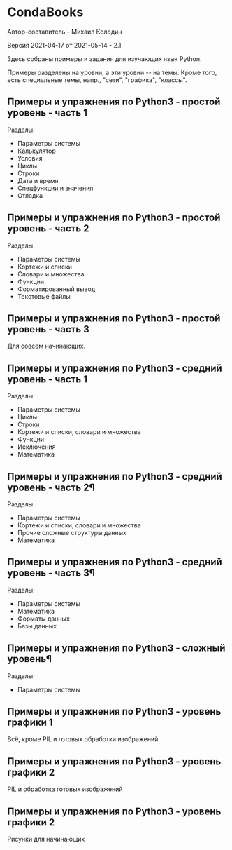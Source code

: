 CondaBooks
=================

Автор-составитель - Михаил Колодин

Версия 2021-04-17 от 2021-05-14 - 2.1

Здесь собраны примеры и задания для изучающих язык Python.

Примеры разделены на уровни, 
а эти уровни -- на темы.
Кроме того, есть специальные темы, напр., "сети", "графика", "классы".

Примеры и упражнения по Python3 - простой уровень - часть 1
------------------------------------------------------------

Разделы:

* Параметры системы
* Калькулятор
* Условия
* Циклы
* Строки
* Дата и время
* Спецфункции и значения
* Отладка

Примеры и упражнения по Python3 - простой уровень - часть 2
------------------------------------------------------------

Разделы:

* Параметры системы
* Кортежи и списки
* Словари и множества
* Функции
* Форматированный вывод
* Текстовые файлы

Примеры и упражнения по Python3 - простой уровень - часть 3
------------------------------------------------------------

Для совсем начинающих.

Примеры и упражнения по Python3 - средний уровень - часть 1
------------------------------------------------------------

Разделы:

* Параметры системы
* Циклы
* Строки
* Кортежи и списки, словари и множества
* Функции
* Исключения
* Математика

Примеры и упражнения по Python3 - средний уровень - часть 2¶
------------------------------------------------------------

Разделы:

* Параметры системы
* Кортежи и списки, словари и множества
* Прочие сложные структуры данных
* Математика

Примеры и упражнения по Python3 - средний уровень - часть 3¶
------------------------------------------------------------

Разделы:

* Параметры системы
* Математика
* Форматы данных
* Базы данных

Примеры и упражнения по Python3 - сложный уровень¶
------------------------------------------------------------

Разделы:

* Параметры системы

Примеры и упражнения по Python3 - уровень графики 1
------------------------------------------------------------

Всё, кроме PIL и готовых обработки изображений.

Примеры и упражнения по Python3 - уровень графики 2
------------------------------------------------------------

PIL и обработка готовых изображений


Примеры и упражнения по Python3 - уровень графики 2
-----------------------------------------------------------

Рисунки для начинающих

